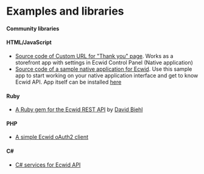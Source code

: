 # Examples and libraries

#### Community libraries

#### HTML/JavaScript
* [Source code of Custom URL for "Thank you" page](https://github.com/Ecwid/custom-thank-you-page-app). Works as a storefront app with settings in Ecwid Control Panel (Native application)
* [Source code of a sample native application for Ecwid](https://github.com/Ecwid/sample-native-app). Use this sample app to start working on your native application interface and get to know Ecwid API. App itself can be installed [here](https://my.ecwid.com/cp/#apps:name=sample-native-app)

#### Ruby
* [A Ruby gem for the Ecwid REST API](https://github.com/davidbiehl/ecwid_api) by [David Biehl](https://github.com/davidbiehl)

#### PHP
* [A simple Ecwid oAuth2 client](https://github.com/Ecwid/ecwid-oauth2-client-php)

#### C#
* [C# services for Ecwid API](https://github.com/kroniak/extensions-ecwid)

<br />
<br />
<br />
<br />
<br />
<br />
<br />
<br />
<br />
<br />






